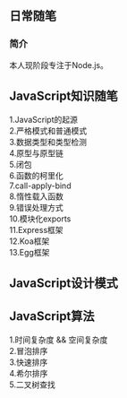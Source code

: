## 日常随笔
### 简介
本人现阶段专注于Node.js。  
## JavaScript知识随笔
1.JavaScript的起源  
2.严格模式和普通模式  
3.数据类型和类型检测  
4.原型与原型链  
5.闭包  
6.函数的柯里化  
7.call-apply-bind  
8.惰性载入函数  
9.错误处理方式  
10.模块化exports  
11.Express框架  
12.Koa框架  
13.Egg框架  

## JavaScript设计模式

## JavaScript算法
1.时间复杂度 && 空间复杂度  
2.冒泡排序  
3.快速排序  
4.希尔排序  
5.二叉树查找  